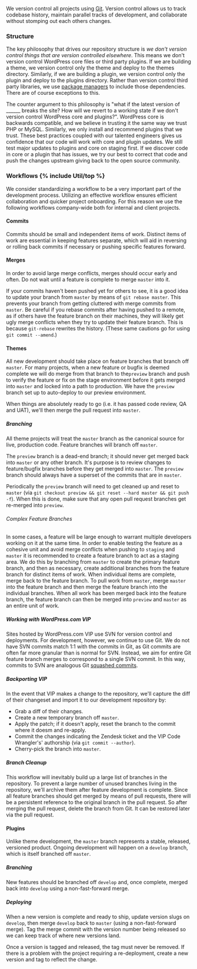 We version control all projects using [Git](http://git-scm.com/). Version control allows us to track codebase history, maintain parallel tracks of development, and collaborate without stomping out each others changes.

### Structure

The key philosophy that drives our repository structure is *we don't version control things that are version controlled elsewhere*. This means we don't version control WordPress core files or third party plugins. If we are building a theme, we version control only the theme and deploy to the themes directory. Similarly, if we are building a plugin, we version control only the plugin and deploy to the plugins directory. Rather than version control third party libraries, we use [package managers](/Engineering-Best-Practices/tools/#package-managers) to include those dependencies. There are of course exceptions to this.

The counter argument to this philosophy is "what if the latest version of ______ breaks the site? How will we revert to a working state if we don't version control WordPress core and plugins?". WordPress core is backwards compatible, and we believe in trusting it the same way we trust PHP or MySQL. Similarly, we only install and recommend plugins that we trust. These best practices coupled with our talented engineers gives us confidence that our code will work with core and plugin updates. We still test major updates to plugins and core on staging first. If we discover code in core or a plugin that has issues, we try our best to correct that code and push the changes upstream giving back to the open source community.

<h3 id="workflows">Workflows {% include Util/top %}</h3>

We consider standardizing a workflow to be a very important part of the development process. Utilizing an effective workflow ensures efficient collaboration and quicker project onboarding. For this reason we use the following workflows company-wide both for internal and client projects.

#### Commits

Commits should be small and independent items of work. Distinct items of work are essential in keeping features separate, which will aid in reversing or rolling back commits if necessary or pushing specific features forward.

#### Merges

In order to avoid large merge conflicts, merges should occur early and often. Do not wait until a feature is complete to merge ```master``` into it.

If your commits haven't been pushed yet for others to see, it is a good idea to update your branch from `master` by means of `git rebase master`. This prevents your branch from getting cluttered with merge commits from `master`. Be careful if you rebase commits after having pushed to a remote, as if others have the feature branch on their machines, they will likely get ugly merge conflicts when they try to update their feature branch. This is because `git-rebase` rewrites the history. (These same cautions go for using `git commit --amend`.)

#### Themes

All new development should take place on feature branches that branch off ```master```. For many projects, when a new feature or bugfix is deemed complete we will do merge from that branch to the```preview``` branch and push to verify the feature or fix on the stage environment before it gets merged into `master` and locked into a path to production. We have the `preview` branch set up to auto-deploy to our preview environment.

When things are absolutely ready to go (i.e. it has passed code review, QA and UAT), we'll then merge the pull request into `master`.

##### Branching

All theme projects will treat the ```master``` branch as the canonical source for live, production code. Feature branches will branch off ```master```.

The `preview` branch is a dead-end branch; it should never get merged back into `master` or any other branch. It's purpose is to review changes to feature/bugfix branches before they get merged into `master`. The `preview` branch should always have a superset of the commits that are in `master`.

Periodically the `preview` branch will need to get cleaned up and reset to `master` (via `git checkout preview && git reset --hard master && git push -f`). When this is done, make sure that any open pull request branches get re-merged into `preview`.

###### Complex Feature Branches

In some cases, a feature will be large enough to warrant multiple developers working on it at the same time. In order to enable testing the feature as a cohesive unit and avoid merge conflicts when pushing to ```staging``` and ```master``` it is recommended to create a feature branch to act as a staging area. We do this by branching from ```master``` to create the primary feature branch, and then as necessary, create additional branches from the feature branch for distinct items of work. When individual items are complete, merge back to the feature branch. To pull work from ```master```, merge ```master``` into the feature branch and then merge the feature branch into the individual branches. When all work has been merged back into the feature branch, the feature branch can then be merged into ```preview``` and ```master``` as an entire unit of work.

##### Working with WordPress.com VIP

Sites hosted by WordPress.com VIP use SVN for version control and deployments. For development, however, we continue to use Git. We do not have SVN commits match 1:1 with the commits in Git, as Git commits are often far more granular than is normal for SVN. Instead, we aim for entire Git feature branch merges to correspond to a single SVN commit. In this way, commits to SVN are analogous Git [squashed commits](https://git-scm.com/book/en/v2/Git-Tools-Rewriting-History#Squashing-Commits).

##### Backporting VIP

In the event that VIP makes a change to the repository, we'll capture the diff of their changeset and import it to our development repository by:

* Grab a diff of their changes.
* Create a new temporary branch off ```master```.
* Apply the patch; if it doesn't apply, reset the branch to the commit where it doesm and re-apply.
* Commit the changes indicating the Zendesk ticket and the VIP Code Wrangler's' authorship (via `git commit --author`).
* Cherry-pick the branch into `master`.

##### Branch Cleanup

This workflow will inevitably build up a large list of branches in the repository. To prevent a large number of unused branches living in the repository, we'll archive them after feature development is complete. Since all feature branches should get merged by means of pull requests, there will be a persistent reference to the original branch in the pull request. So after merging the pull request, delete the branch from Git. It can be restored later via the pull request.

#### Plugins

Unlike theme development, the ```master``` branch represents a stable, released, versioned product. Ongoing development will happen on a ```develop``` branch, which is itself branched off ```master```.

##### Branching

New features should be branched off ```develop``` and, once complete, merged back into ```develop``` using a non-fast-forward merge.

##### Deploying

When a new version is complete and ready to ship, update version slugs on ```develop```, then merge ```develop``` back to ```master``` (using a non-fast-forward merge). Tag the merge commit with the version number being released so we can keep track of where new versions land.

Once a version is tagged and released, the tag must never be removed. If there is a problem with the project requiring a re-deployment, create a new version and tag to reflect the change.
